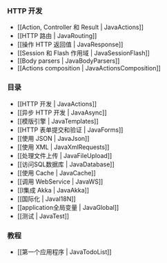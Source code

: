 ### HTTP 开发

- [[Action, Controller 和 Result | JavaActions]]
- [[HTTP 路由 | JavaRouting]]
- [[操作 HTTP 返回值 | JavaResponse]]
- [[Session 和 Flash 作用域 | JavaSessionFlash]]
- [[Body parsers | JavaBodyParsers]]
- [[Actions composition | JavaActionsComposition]]

### 目录

- [[HTTP 开发 | JavaActions]]
- [[异步 HTTP 开发 | JavaAsync]]
- [[模版引擎 | JavaTemplates]]
- [[HTTP 表单提交和验证 | JavaForms]]
- [[使用 JSON | JavaJson]]
- [[使用 XML | JavaXmlRequests]]
- [[处理文件上传 | JavaFileUpload]]
- [[访问SQL数据库 | JavaDatabase]]
- [[使用 Cache | JavaCache]]
- [[调用 WebService | JavaWS]]
- [[I集成 Akka | JavaAkka]]
- [[国际化 | JavaI18N]]
- [[application全局变量 | JavaGlobal]]
- [[测试 | JavaTest]]

### 教程

- [[第一个应用程序 | JavaTodoList]]